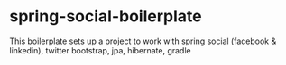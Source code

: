 # spring-social-boilerplate

This boilerplate sets up a project to work with spring social (facebook & linkedin), twitter bootstrap, jpa, hibernate, gradle
